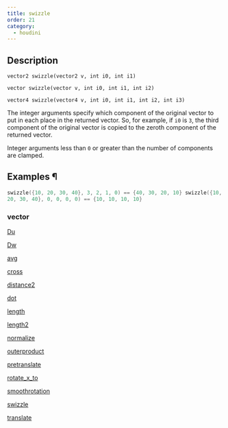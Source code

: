```yaml
---
title: swizzle
order: 21
category:
  - houdini
---
```


## Description

`vector2 swizzle(vector2 v, int i0, int i1)`

`vector swizzle(vector v, int i0, int i1, int i2)`

`vector4 swizzle(vector4 v, int i0, int i1, int i2, int i3)`

The integer arguments specify which component of the original vector to put in
each place in the returned vector. So, for example, if `i0` is `3`, the third
component of the original vector is copied to the zeroth component of the
returned vector.

Integer arguments less than `0` or greater than the number of components are
clamped.

## Examples ¶

```c
swizzle({10, 20, 30, 40}, 3, 2, 1, 0) == {40, 30, 20, 10} swizzle({10,
20, 30, 40}, 0, 0, 0, 0) == {10, 10, 10, 10}
```

### vector

[Du](Du.html)

[Dw](Dw.html)

[avg](avg.html)

[cross](cross.html)

[distance2](distance2.html)

[dot](dot.html)

[length](length.html)

[length2](length2.html)

[normalize](normalize.html)

[outerproduct](outerproduct.html)

[pretranslate](pretranslate.html)

[rotate_x_to](rotate_x_to.html)

[smoothrotation](smoothrotation.html)

[swizzle](swizzle.html)

[translate](translate.html)
